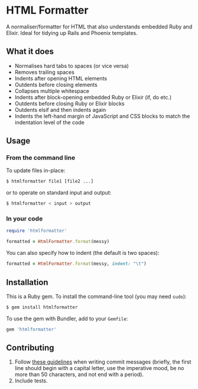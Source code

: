 # HTML Formatter

A normaliser/formatter for HTML that also understands embedded Ruby and Elixir.
Ideal for tidying up Rails and Phoenix templates.

## What it does

* Normalises hard tabs to spaces (or vice versa)
* Removes trailing spaces
* Indents after opening HTML elements
* Outdents before closing elements
* Collapses multiple whitespace
* Indents after block-opening embedded Ruby or Elixir (if, do etc.)
* Outdents before closing Ruby or Elixir blocks
* Outdents elsif and then indents again
* Indents the left-hand margin of JavaScript and CSS blocks to match the
  indentation level of the code

## Usage

### From the command line

To update files in-place:

``` sh
$ htmlformatter file1 [file2 ...]
```

or to operate on standard input and output:

``` sh
$ htmlformatter < input > output
```

### In your code

```ruby
require 'htmlformatter'

formatted = HtmlFormatter.format(messy)
```

You can also specify how to indent (the default is two spaces):

```ruby
formatted = HtmlFormatter.format(messy, indent: "\t")
```

## Installation

This is a Ruby gem.
To install the command-line tool (you may need `sudo`):

```sh
$ gem install htmlformatter
```

To use the gem with Bundler, add to your `Gemfile`:

```ruby
gem 'htmlformatter'
```

## Contributing

1. Follow [these guidelines][git-commit] when writing commit messages (briefly,
   the first line should begin with a capital letter, use the imperative mood,
   be no more than 50 characters, and not end with a period).
2. Include tests.

[git-commit]:http://tbaggery.com/2008/04/19/a-note-about-git-commit-messages.html
